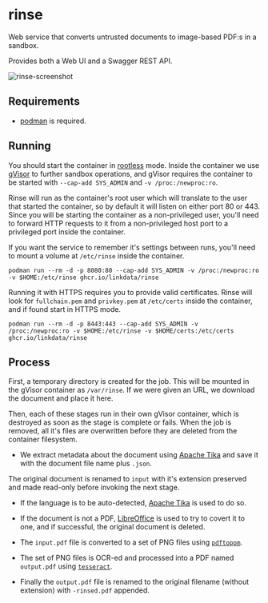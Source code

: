 # rinse

Web service that converts untrusted documents to image-based PDF:s in a sandbox.

Provides both a Web UI and a Swagger REST API.

![rinse-screenshot](https://github.com/user-attachments/assets/3ff19728-beb5-4354-a2f3-7ba9fdeee424)

## Requirements

* [podman](https://podman.io/) is required.

## Running

You should start the container in [rootless](https://github.com/containers/podman/blob/main/docs/tutorials/rootless_tutorial.md) mode.
Inside the container we use [gVisor](https://gvisor.dev/) to further sandbox operations, and
gVisor requires the container to be started with `--cap-add SYS_ADMIN` and `-v /proc:/newproc:ro`.

Rinse will run as the container's root user which will translate to the user that started the container,
so by default it will listen on either port 80 or 443. Since you will be starting the container as a
non-privileged user, you'll need to forward HTTP requests to it from a non-privileged host port to
a privileged port inside the container.

If you want the service to remember it's settings between runs, you'll need to mount a volume
at `/etc/rinse` inside the container.

`podman run --rm -d -p 8080:80 --cap-add SYS_ADMIN -v /proc:/newproc:ro -v $HOME:/etc/rinse ghcr.io/linkdata/rinse`

Running it with HTTPS requires you to provide valid certificates. Rinse will look for
`fullchain.pem` and `privkey.pem` at `/etc/certs` inside the container, and if found
start in HTTPS mode.

`podman run --rm -d -p 8443:443 --cap-add SYS_ADMIN -v /proc:/newproc:ro -v $HOME:/etc/rinse -v $HOME/certs:/etc/certs ghcr.io/linkdata/rinse`

## Process

First, a temporary directory is created for the job. This will be mounted in the 
gVisor container as `/var/rinse`. If we were given an URL, we download the
document and place it here.

Then, each of these stages run in their own gVisor container, which is destroyed 
as soon as the stage is complete or fails. When the job is removed, all it's files
are overwritten before they are deleted from the container filesystem.

- We extract metadata about the document using [Apache Tika](https://tika.apache.org/)
  and save it with the document file name plus `.json`.

The original document is renamed to `input` with it's extension preserved and made
read-only before invoking the next stage.

- If the language is to be auto-detected, [Apache Tika](https://tika.apache.org/)
  is used to do so.

- If the document is not a PDF, [LibreOffice](https://www.libreoffice.org/) is
  used to try to covert it to one, and if successful, the original document
  is deleted.

- The `input.pdf` file is converted to a set of PNG files using
  [`pdftoppm`](https://poppler.freedesktop.org/).

- The set of PNG files is OCR-ed and processed into a PDF named
  `output.pdf` using [`tesseract`](https://tesseract-ocr.github.io/).

- Finally the `output.pdf` file is renamed to the original filename
  (without extension) with `-rinsed.pdf` appended.
